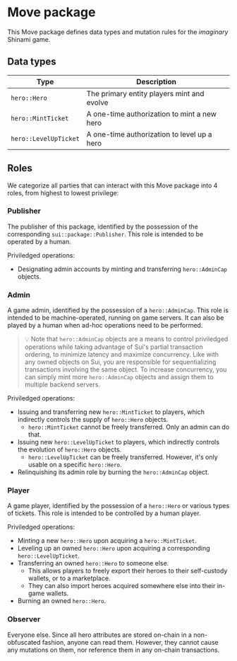 # Move package

This Move package defines data types and mutation rules for the _imaginary_ Shinami game.

## Data types

| Type                  | Description                                 |
| --------------------- | ------------------------------------------- |
| `hero::Hero`          | The primary entity players mint and evolve  |
| `hero::MintTicket`    | A one-time authorization to mint a new hero |
| `hero::LevelUpTicket` | A one-time authorization to level up a hero |

## Roles

We categorize all parties that can interact with this Move package into 4 roles, from highest to lowest privilege:

### Publisher

The publisher of this package, identified by the possession of the corresponding `sui::package::Publisher`.
This role is intended to be operated by a human.

Priviledged operations:

- Designating admin accounts by minting and transferring `hero::AdminCap` objects.

### Admin

A game admin, identified by the possession of a `hero::AdminCap`.
This role is intended to be machine-operated, running on game servers.
It can also be played by a human when ad-hoc operations need to be performed.

> 💡 Note that `hero::AdminCap` objects are a means to control priviledged operations while taking advantage of Sui's partial transaction ordering, to minimize latency and maximize concurrency.
Like with any owned objects on Sui, you are responsible for sequentializing transactions involving the same object.
To increase concurrency, you can simply mint more `hero::AdminCap` objects and assign them to multiple backend servers.

Priviledged operations:

- Issuing and transferring new `hero::MintTicket` to players, which indirectly controls the supply of `hero::Hero` objects.
  - `hero::MintTicket` cannot be freely transferred.
    Only an admin can do that.
- Issuing new `hero::LevelUpTicket` to players, which indirectly controls the evolution of `hero::Hero` objects.
  - `hero::LevelUpTicket` can be freely transferred.
    However, it's only usable on a specific `hero::Hero`.
- Relinquishing its admin role by burning the `hero::AdminCap` object.

### Player

A game player, identified by the possession of a `hero::Hero` or various types of tickets.
This role is intended to be controlled by a human player.

Priviledged operations:

- Minting a new `hero::Hero` upon acquiring a `hero::MintTicket`.
- Leveling up an owned `hero::Hero` upon acquiring a corresponding `hero::LevelUpTicket`.
- Transferring an owned `hero::Hero` to someone else.
  - This allows players to freely export their heroes to their self-custody wallets, or to a marketplace.
  - They can also import heroes acquired somewhere else into their in-game wallets.
- Burning an owned `hero::Hero`.

### Observer

Everyone else.
Since all hero attributes are stored on-chain in a non-obfuscated fashion, anyone can read them.
However, they cannot cause any mutations on them, nor reference them in any on-chain transactions.
